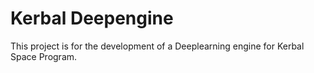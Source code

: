 # Kerbal Deepengine
This project is for the development of a Deeplearning engine for Kerbal Space Program.  
